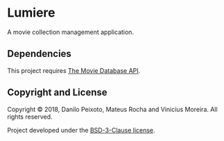 # Lumiere
A movie collection management application.

Dependencies
------------
This project requires [The Movie Database API](https://www.themoviedb.org/documentation/api).

Copyright and License
---------------------
Copyright &copy; 2018, Danilo Peixoto, Mateus Rocha and Vinicius Moreira. All rights reserved.

Project developed under the [BSD-3-Clause license](LICENSE).